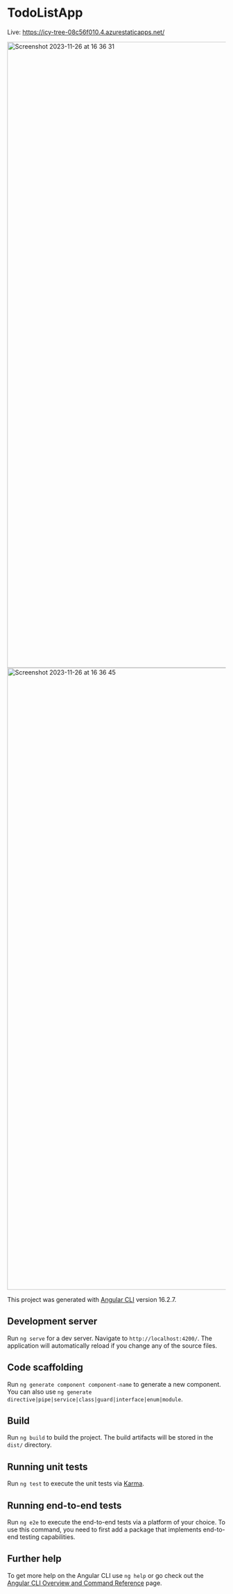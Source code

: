 # TodoListApp

Live: https://icy-tree-08c56f010.4.azurestaticapps.net/


<img width="1440" alt="Screenshot 2023-11-26 at 16 36 31" src="https://github.com/ohorodnichuk17/todo-list-app/assets/101930820/a6cad552-5264-4b77-b04e-bedb65d24903">

<img width="1431" alt="Screenshot 2023-11-26 at 16 36 45" src="https://github.com/ohorodnichuk17/todo-list-app/assets/101930820/180bf80f-f91a-4557-bbbf-f20f4fdf608f">


This project was generated with [Angular CLI](https://github.com/angular/angular-cli) version 16.2.7.

## Development server

Run `ng serve` for a dev server. Navigate to `http://localhost:4200/`. The application will automatically reload if you change any of the source files.

## Code scaffolding

Run `ng generate component component-name` to generate a new component. You can also use `ng generate directive|pipe|service|class|guard|interface|enum|module`.

## Build

Run `ng build` to build the project. The build artifacts will be stored in the `dist/` directory.

## Running unit tests

Run `ng test` to execute the unit tests via [Karma](https://karma-runner.github.io).

## Running end-to-end tests

Run `ng e2e` to execute the end-to-end tests via a platform of your choice. To use this command, you need to first add a package that implements end-to-end testing capabilities.

## Further help

To get more help on the Angular CLI use `ng help` or go check out the [Angular CLI Overview and Command Reference](https://angular.io/cli) page.
